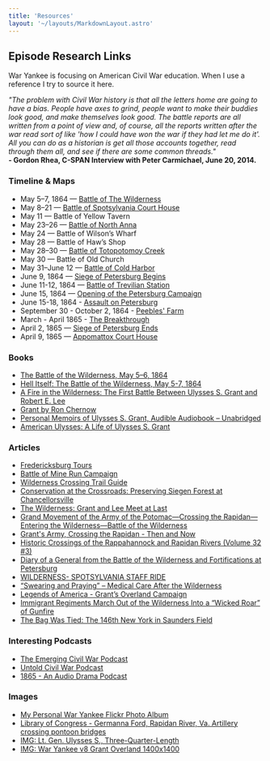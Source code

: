 ```yaml
---
title: 'Resources'
layout: '~/layouts/MarkdownLayout.astro'
---
```


## Episode Research Links

War Yankee is focusing on American Civil War education. When I use a reference I try to source it here.

_"The problem with Civil War history is that all the letters home are going to have a bias. People have axes to grind, people want to make their buddies look good, and make themselves look good. The battle reports are all written from a point of view and, of course, all the reports written after the war read sort of like 'how I could have won the war if they had let me do it'. All you can do as a historian is get all those accounts together, read through them all, and see if there are some common threads."_<br />
**- Gordon Rhea, C-SPAN Interview with Peter Carmichael, June 20, 2014.**

### Timeline & Maps

- May 5–7, 1864 — [Battle of The Wilderness](https://www.battlefields.org/search?algolia_search_index%5Bquery%5D=Battle%20of%20the%20Wilderness)
- May 8–21 — [Battle of Spotsylvania Court House](https://www.battlefields.org/search?algolia_search_index%5Bquery%5D=Battle%20of%20Spotsylvania%20Court%20House)
- May 11 — Battle of Yellow Tavern
- May 23–26 — [Battle of North Anna](https://www.battlefields.org/search?algolia_search_index%5Bquery%5D=Battle%20of%20North%20Anna)
- May 24 — Battle of Wilson’s Wharf
- May 28 — Battle of Haw’s Shop
- May 28–30 — [Battle of Totopotomoy Creek](https://www.battlefields.org/search?algolia_search_index%5Bquery%5D=Battle%20of%20Totopotomoy%20Creek)
- May 30 — Battle of Old Church
- May 31–June 12 — [Battle of Cold Harbor](https://www.battlefields.org/search?algolia_search_index%5Bquery%5D=Battle%20of%20Cold%20Harbor)
- June 9, 1864 — [Siege of Petersburg Begins](https://www.battlefields.org/search?algolia_search_index%5Bquery%5D=Siege%20of%20Petersburg)
- June 11-12, 1864 — [Battle of Trevilian Station](https://www.battlefields.org/search?algolia_search_index%5Bquery%5D=Battle%20of%20Trevilian%20Station)
- June 15, 1864 — [Opening of the Petersburg Campaign](https://www.battlefields.org/learn/articles/opening-petersburg-campaign)
- June 15-18, 1864 - [Assault on Petersburg](https://www.battlefields.org/learn/civil-war/battles/petersburg)
- September 30 - October 2, 1864 - [Peebles' Farm](https://www.battlefields.org/learn/maps/petersburg-peebles-farm-breakthrough)
- March - April 1865 - [The Breakthrough](https://www.battlefields.org/learn/maps/petersburg-peebles-farm-breakthrough)
- April 2, 1865 — [Siege of Petersburg Ends](https://www.battlefields.org/search?algolia_search_index%5Bquery%5D=Siege%20of%20Petersburg)
- April 9, 1865 — [Appomattox Court House](https://www.battlefields.org/learn/civil-war/battles/appomattox-court-house)

### Books

- [The Battle of the Wilderness, May 5–6, 1864](https://amzn.to/3BucE3d)
- [Hell Itself: The Battle of the Wilderness, May 5-7, 1864](https://amzn.to/3L6pI2a)
- [A Fire in the Wilderness: The First Battle Between Ulysses S. Grant and Robert E. Lee](https://amzn.to/3ROpT48)
- [Grant by Ron Chernow](https://amzn.to/3QrE5PD)
- [Personal Memoirs of Ulysses S. Grant, Audible Audiobook – Unabridged](https://amzn.to/3DeiBm3)
- [American Ulysses: A Life of Ulysses S. Grant](https://amzn.to/3L0jdhe)

### Articles

- [Fredericksburg Tours](https://battlefieldtoursofvirginia.com/)
- [Battle of Mine Run Campaign](http://www.thomaslegion.net/thebattleofminerun.html)
- [Wilderness Crossing Trail Guide](http://www.fowb.org/index.php/battlefield/wilderness-crossing-trail-guide/)
- [Conservation at the Crossroads: Preserving Siegen Forest at Chancellorsville](https://www.nps.gov/articles/000/preserving-siegen-forest-at-chancellorsville.htm)
- [The Wilderness: Grant and Lee Meet at Last](https://www.historynet.com/wilderness-grant-lee-meet-last.htm)
- [Grand Movement of the Army of the Potomac—Crossing the Rapidan—Entering the Wilderness—Battle of the Wilderness](https://www.bartleby.com/1011/50.html)
- [Grant's Army, Crossing the Rapidan - Then and Now](https://spotsylvaniacw.blogspot.com/2014/03/grants-army-crossing-rapidan-then-and.html)
- [Historic Crossings of the Rappahannock and Rapidan Rivers (Volume 32 #3)](https://blueandgraymagazine.com/2016/07/07/historic-crossings-of-the-rappahannock-and-rapidan-rivers/)
- [Diary of a General from the Battle of the Wilderness and Fortifications at Petersburg](https://www.raabcollection.com/james-lyman-van-buren-autograph/general-jl-van-burens-battle-journal-person-effects)
- [WILDERNESS- SPOTSYLVANIA STAFF RIDE](https://history.army.mil/staffrides/_docs/staffride_wilderness.pdf)
- [“Swearing and Praying” – Medical Care After the Wilderness](https://www.civilwarmed.org/wilderness/)
- [Legends of America - Grant’s Overland Campaign](https://www.legendsofamerica.com/grants-overland-campaign/)
- [Immigrant Regiments March Out of the Wilderness Into a “Wicked Roar” of Gunfire](https://longislandwins.com/columns/immigrants-civil-war/immigrant-regiments-march-out-of-the-wilderness-into-a-wicked-roar-of-gunfire/)
- [The Bag Was Tied: The 146th New York in Saunders Field](https://emergingcivilwar.com/2015/07/10/the-bag-was-tied-the-146th-new-york-in-saunders-field/)

### Interesting Podcasts

- [The Emerging Civil War Podcast](https://emergingcivilwar.com/the-emerging-civil-war-podcast/)
- [Untold Civil War Podcast](https://untoldcivilwar.squarespace.com/)
- [1865 - An Audio Drama Podcast](https://wondery.com/shows/1865/)

### Images

- [My Personal War Yankee Flickr Photo Album](https://flic.kr/s/aHsmMt4MCC)
- [Library of Congress - Germanna Ford, Rapidan River, Va. Artillery crossing pontoon bridges](https://www.loc.gov/item/2018666568/)
- [IMG: Lt. Gen. Ulysses S., Three-Quarter-Length](https://commons.wikimedia.org/wiki/File:Grant,_Lt._Gen._Ulysses_S.,_three-quarter-length,_standing_-_NARA_-_558720.jpg)
- [IMG: War Yankee v8 Grant Overland 1400x1400](https://waryankee.com/assets/war-yankee-v8-grant-overland-1400x1400.jpg)
